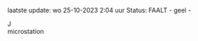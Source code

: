 laatste update: 
wo 25-10-2023  2:04   uur 
Status: FAALT - geel - 
<div class="service R">J</div><div class="service Y">microstation</div>